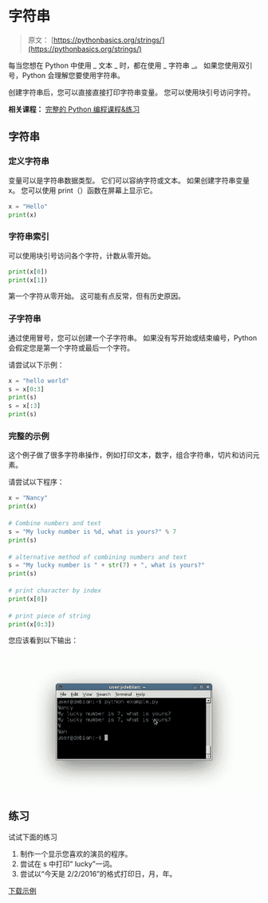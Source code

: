 # 字符串

> 原文： [https://pythonbasics.org/strings/](https://pythonbasics.org/strings/)

每当您想在 Python 中使用 _ 文本 _ 时，都在使用 _ 字符串 _。 如果您使用双引号，Python 会理解您要使用字符串。

创建字符串后，您可以直接直接打印字符串变量。 您可以使用块引号访问字符。

**相关课程：** [完整的 Python 编程课程&练习](https://gum.co/dcsp)

## 字符串

### 定义字符串

变量可以是字符串数据类型。 它们可以容纳字符或文本。
如果创建字符串变量 x。 您可以使用 print（）函数在屏幕上显示它。

```py
x = "Hello"
print(x)

```

### 字符串索引

可以使用块引号访问各个字符，计数从零开始。

```py
print(x[0])
print(x[1])

```

第一个字符从零开始。 这可能有点反常，但有历史原因。

### 子字符串

通过使用冒号，您可以创建一个子字符串。 如果没有写开始或结束编号，Python 会假定您是第一个字符或最后一个字符。

请尝试以下示例：

```py
x = "hello world"
s = x[0:3]
print(s)
s = x[:3]
print(s)

```

### 完整的示例

这个例子做了很多字符串操作，例如打印文本，数字，组合字符串，切片和访问元素。

请尝试以下程序：

```py
x = "Nancy"
print(x)

# Combine numbers and text
s = "My lucky number is %d, what is yours?" % 7
print(s)

# alternative method of combining numbers and text
s = "My lucky number is " + str(7) + ", what is yours?"
print(s)

# print character by index
print(x[0])

# print piece of string
print(x[0:3])

```

您应该看到以下输出：

![python strings](img/7976965bb93b05a72855c2fcdd899e32.jpg)

## 练习

试试下面的练习

1.  制作一个显示您喜欢的演员的程序。
2.  尝试在 s 中打印“ lucky”一词。
3.  尝试以“今天是 2/2/2016”的格式打印日，月，年。

[下载示例](https://gum.co/dcsp)